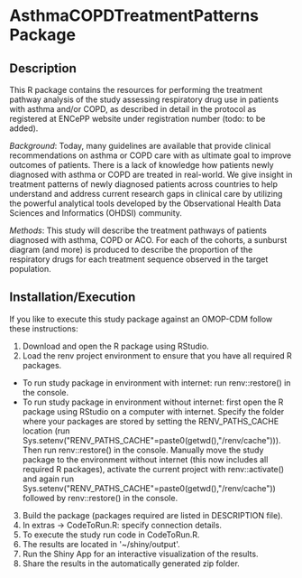 # AsthmaCOPDTreatmentPatterns Package

## Description
This R package contains the resources for performing the treatment pathway analysis of the study assessing respiratory drug use in patients with asthma and/or COPD, as described in detail in the protocol as registered at ENCePP website under registration number (todo: to be added).

*Background*:
Today, many guidelines are available that provide clinical recommendations on asthma or COPD care with as ultimate goal to improve outcomes of patients. There is a lack of knowledge how patients newly diagnosed with asthma or COPD are treated in real-world. We give insight in treatment patterns of newly diagnosed patients across countries to help understand and address current research gaps in clinical care by utilizing the powerful analytical tools developed by the Observational Health Data Sciences and Informatics (OHDSI) community. 

*Methods*: 
This study will describe the treatment pathways of patients diagnosed with asthma, COPD or ACO. For each of the cohorts, a sunburst diagram (and more) is produced to describe the proportion of the respiratory drugs for each treatment sequence observed in the target population. 

## Installation/Execution
If you like to execute this study package against an OMOP-CDM follow these instructions:

1. Download and open the R package using RStudio. 
2. Load the renv project environment to ensure that you have all required R packages.
- To run study package in environment with internet: run renv::restore() in the console.
- To run study package in environment without internet: first open the R package using RStudio on a computer with internet. Specify the folder where your packages are stored by setting the RENV_PATHS_CACHE location (run Sys.setenv("RENV_PATHS_CACHE"=paste0(getwd(),"/renv/cache"))). Then run renv::restore() in the console. Manually move the study package to the environment without internet (this now includes all required R packages), activate the current project with renv::activate() and again run Sys.setenv("RENV_PATHS_CACHE"=paste0(getwd(),"/renv/cache")) followed by renv::restore() in the console.
3. Build the package (packages required are listed in DESCRIPTION file).
4. In extras -> CodeToRun.R: specify connection details. 
5. To execute the study run code in CodeToRun.R. 
6. The results are located in '~/shiny/output'.
7. Run the Shiny App for an interactive visualization of the results.
8. Share the results in the automatically generated zip folder.